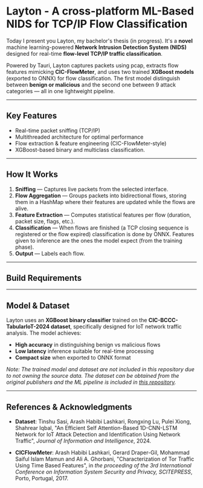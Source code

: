 # Layton - A cross-platform ML-Based NIDS for TCP/IP Flow Classification

Today I present you Layton, my bachelor's thesis (in progress). It's a **novel** machine learning-powered **Network Intrusion Detection System (NIDS)** designed for real-time **flow-level TCP/IP traffic classification**.

Powered by Tauri, Layton captures packets using pcap, extracts flow features mimicking **CIC-FlowMeter**, and uses two trained **XGBoost models** (exported to ONNX) for flow classification. The first model distinguish between **benign or malicious** and the second one between 9 attack categories — all in one lightweight pipeline. 

---

## Key Features

- Real-time packet sniffing (TCP/IP)
- Multithreaded architecture for optimal performance
- Flow extraction & feature engineering (CIC-FlowMeter-style)
- XGBoost-based binary and multiclass classification.

---

## How It Works

1. **Sniffing** — Captures live packets from the selected interface. 
2. **Flow Aggregation** — Groups packets into bidirectional flows, storing them in a HashMap where their features are updated while the flows are alive.
3. **Feature Extraction** — Computes statistical features per flow (duration, packet size, flags, etc.).
4. **Classification** — When flows are finished (a TCP closing sequence is registered or the flow expired) classification is done by ONNX. Features given to inference are the ones the model expect (from the training phase).
5. **Output** — Labels each flow.

---

## Build Requirements

---


## Model & Dataset

Layton uses an **XGBoost binary classifier** trained on the **CIC-BCCC-TabularIoT-2024 dataset**, specifically designed for IoT network traffic analysis. The model achieves:

- **High accuracy** in distinguishing benign vs malicious flows
- **Low latency** inference suitable for real-time processing  
- **Compact size** when exported to ONNX format

*Note: The trained model and dataset are not included in this repository due to not owning the source data. The dataset can be obtained from the original publishers and the ML pipeline is included in [this repository](https://github.com/alonsoveliz1/NIDS-ML-MODELS).*

---

## References & Acknowledgments

- **Dataset**: Tinshu Sasi, Arash Habibi Lashkari, Rongxing Lu, Pulei Xiong, Shahrear Iqbal, "An Efficient Self Attention-Based 1D-CNN-LSTM Network for IoT Attack Detection and Identification Using Network Traffic", *Journal of Information and Intelligence*, 2024.

- **CICFlowMeter**: Arash Habibi Lashkari, Gerard Draper-Gil, Mohammad Saiful Islam Mamun and Ali A. Ghorbani, "Characterization of Tor Traffic Using Time Based Features", in *the proceeding of the 3rd International Conference on Information System Security and Privacy, SCITEPRESS*, Porto, Portugal, 2017.

